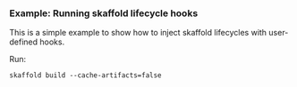 ### Example: Running skaffold lifecycle hooks

This is a simple example to show how to inject skaffold lifecycles with user-defined hooks.

Run:
```
skaffold build --cache-artifacts=false
```


